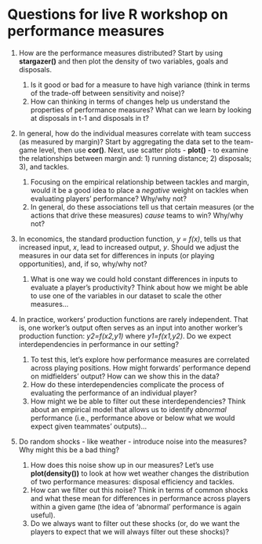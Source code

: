# Questions for live R workshop on performance measures

1. How are the performance measures distributed? Start by using **stargazer()** and then plot the density of two variables, goals and disposals.
	1. Is it good or bad for a measure to have high variance (think in terms of the trade-off between sensitivity and noise)?
	2. How can thinking in terms of changes help us understand the properties of performance measures? What can we learn by looking at disposals in t-1 and disposals in t?


2. In general, how do the individual measures correlate with team success (as measured by margin)? Start by aggregating the data set to the team-game level, then use **cor()**. Next, use scatter plots - **plot()** - to examine the relationships between margin and: 1) running distance; 2) disposals; 3), and tackles.
	1. Focusing on the empirical relationship between tackles and margin, would it be a good idea to place a *negative* weight on tackles when evaluating players’ performance? Why/why not?
	2. In general, do these associations tell us that certain measures (or the actions that drive these measures) *cause* teams to win? Why/why not?


3. In economics, the standard production function, *y = f(x)*, tells us that increased input, *x*, lead to increased output, *y*. Should we adjust the measures in our data set for differences in inputs (or playing opportunities), and, if so, why/why not?
	1. What is one way we could hold constant differences in inputs to evaluate a player’s productivity? Think about how we might be able to use one of the variables in our dataset to scale the other measures...


4. In practice, workers’ production functions are rarely independent. That is, one worker’s output often serves as an input into another worker’s production function: *y2=f(x2,y1)* where *y1=f(x1,y2)*. Do we expect interdependencies in performance in our setting? 
	1. To test this, let’s explore how performance measures are correlated across playing positions. How might forwards’ performance depend on midfielders’ output? How can we show this in the data? 
	2. How do these interdependencies complicate the process of evaluating the performance of an individual player?
	3. How might we be able to filter out these interdependencies? Think about an empirical model that allows us to identify *abnormal* performance (i.e., performance above or below what we would expect given teammates’ outputs)...
 

5. Do random shocks - like weather - introduce noise into the measures? Why might this be a bad thing? 
	1. How does this noise show up in our measures? Let’s use **plot(density())** to look at how wet weather changes the distribution of two performance measures: disposal efficiency and tackles.
	2. How can we filter out this noise? Think in terms of common shocks and what these mean for differences in performance across players within a given game (the idea of ‘abnormal’ performance is again useful).
	3. Do we always want to filter out these shocks (or, do we want the players to expect that we will always filter out these shocks)?

 

